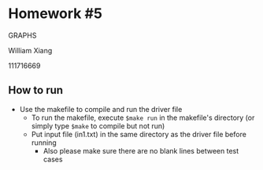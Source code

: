 # Homework #5

GRAPHS

William Xiang

111716669



## How to run

* Use the makefile to compile and run the driver file
  * To run the makefile, execute `$make run` in the makefile's directory (or simply type `$make` to compile but not run)
  * Put input file (in1.txt) in the same directory as the driver file before running
    * Also please make sure there are no blank lines between test cases
